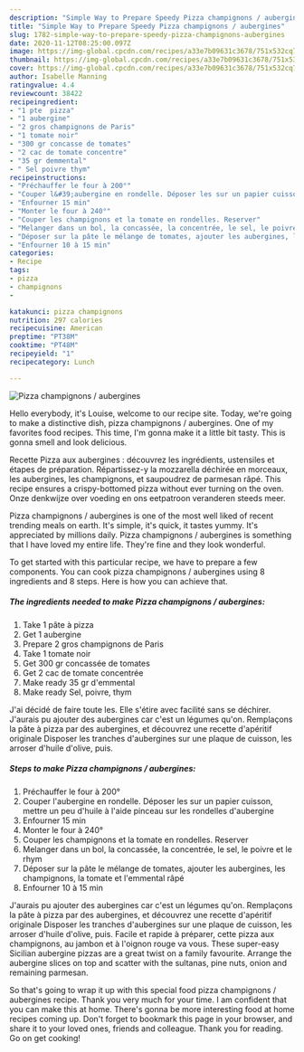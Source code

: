 ```yaml
---
description: "Simple Way to Prepare Speedy Pizza champignons / aubergines"
title: "Simple Way to Prepare Speedy Pizza champignons / aubergines"
slug: 1782-simple-way-to-prepare-speedy-pizza-champignons-aubergines
date: 2020-11-12T08:25:00.097Z
image: https://img-global.cpcdn.com/recipes/a33e7b09631c3678/751x532cq70/pizza-champignons-aubergines-photo-principale-de-la-recette.jpg
thumbnail: https://img-global.cpcdn.com/recipes/a33e7b09631c3678/751x532cq70/pizza-champignons-aubergines-photo-principale-de-la-recette.jpg
cover: https://img-global.cpcdn.com/recipes/a33e7b09631c3678/751x532cq70/pizza-champignons-aubergines-photo-principale-de-la-recette.jpg
author: Isabelle Manning
ratingvalue: 4.4
reviewcount: 38422
recipeingredient:
- "1 pte  pizza"
- "1 aubergine"
- "2 gros champignons de Paris"
- "1 tomate noir"
- "300 gr concasse de tomates"
- "2 cac de tomate concentre"
- "35 gr demmental"
- " Sel poivre thym"
recipeinstructions:
- "Préchauffer le four à 200°"
- "Couper l&#39;aubergine en rondelle. Déposer les sur un papier cuisson, mettre un peu d&#39;huile à l&#39;aide pinceau sur les rondelles d&#39;aubergine"
- "Enfourner 15 min"
- "Monter le four à 240°"
- "Couper les champignons et la tomate en rondelles. Reserver"
- "Melanger dans un bol, la concassée, la concentrée, le sel, le poivre et le rhym"
- "Déposer sur la pâte le mélange de tomates, ajouter les aubergines, les champignons, la tomate et l&#39;emmental râpé"
- "Enfourner 10 à 15 min"
categories:
- Recipe
tags:
- pizza
- champignons
- 

katakunci: pizza champignons  
nutrition: 297 calories
recipecuisine: American
preptime: "PT38M"
cooktime: "PT48M"
recipeyield: "1"
recipecategory: Lunch

---
```



![Pizza champignons / aubergines](https://img-global.cpcdn.com/recipes/a33e7b09631c3678/751x532cq70/pizza-champignons-aubergines-photo-principale-de-la-recette.jpg)

Hello everybody, it's Louise, welcome to our recipe site. Today, we're going to make a distinctive dish, pizza champignons / aubergines. One of my favorites food recipes. This time, I'm gonna make it a little bit tasty. This is gonna smell and look delicious.

Recette Pizza aux aubergines : découvrez les ingrédients, ustensiles et étapes de préparation. Répartissez-y la mozzarella déchirée en morceaux, les aubergines, les champignons, et saupoudrez de parmesan râpé. This recipe ensures a crispy-bottomed pizza without ever turning on the oven. Onze denkwijze over voeding en ons eetpatroon veranderen steeds meer.

Pizza champignons / aubergines is one of the most well liked of recent trending meals on earth. It's simple, it's quick, it tastes yummy. It's appreciated by millions daily. Pizza champignons / aubergines is something that I have loved my entire life. They're fine and they look wonderful.


To get started with this particular recipe, we have to prepare a few components. You can cook pizza champignons / aubergines using 8 ingredients and 8 steps. Here is how you can achieve that.

<!--inarticleads1-->

##### The ingredients needed to make Pizza champignons / aubergines:

1. Take 1 pâte à pizza
1. Get 1 aubergine
1. Prepare 2 gros champignons de Paris
1. Take 1 tomate noir
1. Get 300 gr concassée de tomates
1. Get 2 cac de tomate concentrée
1. Make ready 35 gr d&#39;emmental
1. Make ready  Sel, poivre, thym


J&#39;ai décidé de faire toute les. Elle s&#39;étire avec facilité sans se déchirer. J&#39;aurais pu ajouter des aubergines car c&#39;est un légumes qu&#39;on. Remplaçons la pâte à pizza par des aubergines, et découvrez une recette d&#39;apéritif originale Disposer les tranches d&#39;aubergines sur une plaque de cuisson, les arroser d&#39;huile d&#39;olive, puis. 

<!--inarticleads2-->

##### Steps to make Pizza champignons / aubergines:

1. Préchauffer le four à 200°
1. Couper l&#39;aubergine en rondelle. Déposer les sur un papier cuisson, mettre un peu d&#39;huile à l&#39;aide pinceau sur les rondelles d&#39;aubergine
1. Enfourner 15 min
1. Monter le four à 240°
1. Couper les champignons et la tomate en rondelles. Reserver
1. Melanger dans un bol, la concassée, la concentrée, le sel, le poivre et le rhym
1. Déposer sur la pâte le mélange de tomates, ajouter les aubergines, les champignons, la tomate et l&#39;emmental râpé
1. Enfourner 10 à 15 min


J&#39;aurais pu ajouter des aubergines car c&#39;est un légumes qu&#39;on. Remplaçons la pâte à pizza par des aubergines, et découvrez une recette d&#39;apéritif originale Disposer les tranches d&#39;aubergines sur une plaque de cuisson, les arroser d&#39;huile d&#39;olive, puis. Facile et rapide à préparer, cette pizza aux champignons, au jambon et à l&#39;oignon rouge va vous. These super-easy Sicilian aubergine pizzas are a great twist on a family favourite. Arrange the aubergine slices on top and scatter with the sultanas, pine nuts, onion and remaining parmesan. 

So that's going to wrap it up with this special food pizza champignons / aubergines recipe. Thank you very much for your time. I am confident that you can make this at home. There's gonna be more interesting food at home recipes coming up. Don't forget to bookmark this page in your browser, and share it to your loved ones, friends and colleague. Thank you for reading. Go on get cooking!
